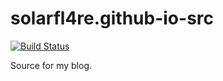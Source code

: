 # solarfl4re.github-io-src

[![Build Status](https://travis-ci.org/solarfl4re/solarfl4re.github-io-src.svg?branch=master)](https://travis-ci.org/solarfl4re/solarfl4re.github-io-src)

Source for my blog.
